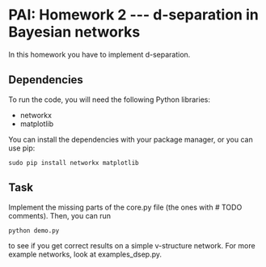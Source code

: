 PAI: Homework 2 --- d-separation in Bayesian networks
=====================================================

In this homework you have to implement d-separation.

Dependencies
------------

To run the code, you will need the following Python libraries:

  * networkx
  * matplotlib

You can install the dependencies with your package manager, or you can use pip:

    sudo pip install networkx matplotlib

Task
----

Implement the missing parts of the core.py file (the ones with # TODO comments).
Then, you can run

    python demo.py

to see if you get correct results on a simple v-structure network. For more
example networks, look at examples_dsep.py.
